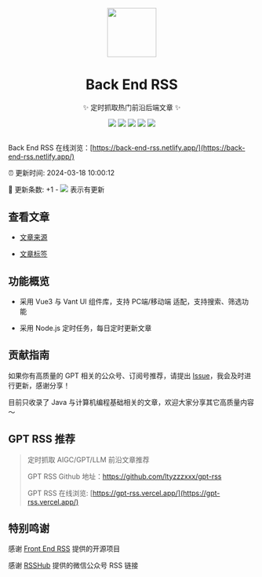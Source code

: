 <p align="center">
  <img width="100" src="./public/favicon.ico" />
</p>
<div align="center">
 
# Back End RSS

<!-- prettier-ignore-start -->
<!-- markdownlint-disable-next-line MD036 -->
✨ 定时抓取热门前沿后端文章 ✨
<!-- prettier-ignore-end -->

<p align="center">
  <img src="https://img.shields.io/github/v/release/ltyzzzxxx/back-end-rss?display_name=tag" />
  <img src="https://img.shields.io/github/stars/ltyzzzxxx/back-end-rss" />
  <img src="https://img.shields.io/github/forks/ltyzzzxxx/back-end-rss" />
  <img src="https://img.shields.io/github/issues/ltyzzzxxx/back-end-rss" />
  <img src="https://img.shields.io/badge/license-Apache%20-yellow.svg" />
</p>

</div>

## 

Back End RSS 在线浏览：[https://back-end-rss.netlify.app/](https://back-end-rss.netlify.app/)

:alarm_clock: 更新时间: 2024-03-18 10:00:12

:rocket: 更新条数: +1 - ![](/assets/dot.png) 表示有更新

## 查看文章

- [文章来源](/CATEGORIES.md)

- [文章标签](/TAGS.md)

## 功能概览

- 采用 Vue3 与 Vant UI 组件库，支持 PC端/移动端 适配，支持搜索、筛选功能

- 采用 Node.js 定时任务，每日定时更新文章

## 贡献指南

如果你有高质量的 GPT 相关的公众号、订阅号推荐，请提出 [Issue](https://github.com/ltyzzzxxx/back-end-rss/issues)，我会及时进行更新，感谢分享！

目前只收录了 Java 与计算机编程基础相关的文章，欢迎大家分享其它高质量内容～

## GPT RSS 推荐

> 定时抓取 AIGC/GPT/LLM 前沿文章推荐
> 
> GPT RSS Github 地址：https://github.com/ltyzzzxxx/gpt-rss
>
> GPT RSS 在线浏览: [https://gpt-rss.vercel.app/](https://gpt-rss.vercel.app/)

## 特别鸣谢

感谢 [Front End RSS](https://github.com/ChanceYu/front-end-rss) 提供的开源项目

感谢 [RSSHub](https://github.com/DIYgod/RSSHub) 提供的微信公众号 RSS 链接
